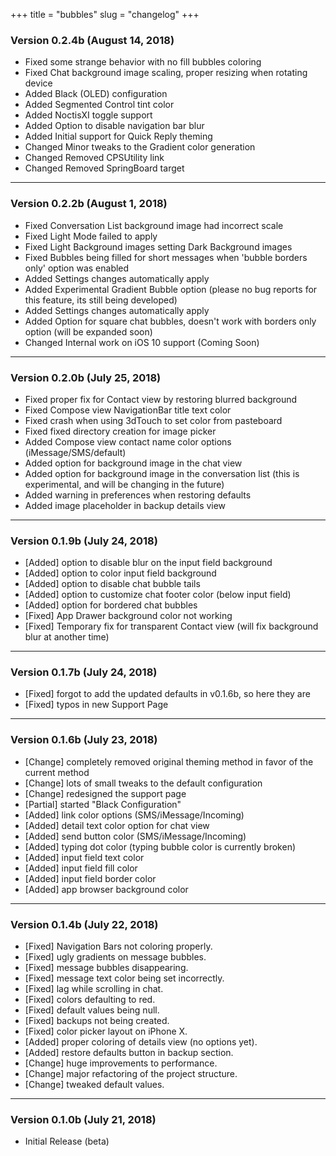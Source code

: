 +++
title = "bubbles"
slug = "changelog"
+++

### Version 0.2.4b (August 14, 2018)

- Fixed some strange behavior with no fill bubbles coloring
- Fixed Chat background image scaling, proper resizing when rotating device
- Added Black (OLED) configuration
- Added Segmented Control tint color
- Added NoctisXI toggle support
- Added Option to disable navigation bar blur
- Added Initial support for Quick Reply theming
- Changed Minor tweaks to the Gradient color generation
- Changed Removed CPSUtility link
- Changed Removed SpringBoard target

---

### Version 0.2.2b (August 1, 2018)

- Fixed Conversation List background image had incorrect scale
- Fixed Light Mode failed to apply
- Fixed Light Background images setting Dark Background images
- Fixed Bubbles being filled for short messages when 'bubble borders only' option was enabled
- Added Settings changes automatically apply
- Added Experimental Gradient Bubble option (please no bug reports for this feature, its still being developed)
- Added Settings changes automatically apply
- Added Option for square chat bubbles, doesn't work with borders only option (will be expanded soon)
- Changed Internal work on iOS 10 support (Coming Soon)

---

### Version 0.2.0b (July 25, 2018)

- Fixed proper fix for Contact view by restoring blurred background
- Fixed Compose view NavigationBar title text color
- Fixed crash when using 3dTouch to set color from pasteboard
- Fixed fixed directory creation for image picker
- Added Compose view contact name color options (iMessage/SMS/default)
- Added option for background image in the chat view
- Added option for background image in the conversation list (this is experimental, and will be changing in the future)
- Added warning in preferences when restoring defaults
- Added image placeholder in backup details view

---

### Version 0.1.9b (July 24, 2018)

- [Added] option to disable blur on the input field background
- [Added] option to color input field background
- [Added] option to disable chat bubble tails
- [Added] option to customize chat footer color (below input field)
- [Added] option for bordered chat bubbles
- [Fixed] App Drawer background color not working
- [Fixed] Temporary fix for transparent Contact view (will fix background blur at another time)

---

### Version 0.1.7b (July 24, 2018)

- [Fixed] forgot to add the updated defaults in v0.1.6b, so here they are
- [Fixed] typos in new Support Page

---

### Version 0.1.6b (July 23, 2018)

- [Change] completely removed original theming method in favor of the current method
- [Change] lots of small tweaks to the default configuration
- [Change] redesigned the support page
- [Partial] started "Black Configuration"
- [Added] link color options (SMS/iMessage/Incoming)
- [Added] detail text color option for chat view
- [Added] send button color (SMS/iMessage/Incoming)
- [Added] typing dot color (typing bubble color is currently broken)
- [Added] input field text color
- [Added] input field fill color
- [Added] input field border color
- [Added] app browser background color

---

### Version 0.1.4b (July 22, 2018)

- [Fixed] Navigation Bars not coloring properly.
- [Fixed] ugly gradients on message bubbles.
- [Fixed] message bubbles disappearing.
- [Fixed] message text color being set incorrectly.
- [Fixed] lag while scrolling in chat.
- [Fixed] colors defaulting to red.
- [Fixed] default values being null.
- [Fixed] backups not being created.
- [Fixed] color picker layout on iPhone X.
- [Added] proper coloring of details view (no options yet).
- [Added] restore defaults button in backup section.
- [Change] huge improvements to performance.
- [Change] major refactoring of the project structure.
- [Change] tweaked default values.

---

### Version 0.1.0b (July 21, 2018)

- Initial Release (beta)

